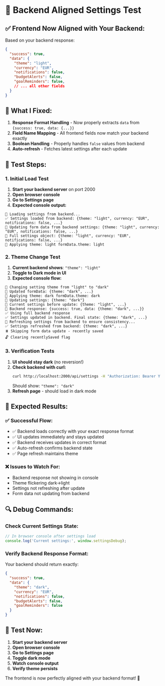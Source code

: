 # 🎯 Backend Aligned Settings Test

## ✅ **Frontend Now Aligned with Your Backend:**

Based on your backend response:
```json
{
  "success": true,
  "data": {
    "theme": "light",
    "currency": "EUR", 
    "notifications": false,
    "budgetAlerts": false,
    "goalReminders": false,
    // ... all other fields
  }
}
```

## 🔧 **What I Fixed:**

1. **Response Format Handling** - Now properly extracts `data` from `{success: true, data: {...}}`
2. **Field Name Mapping** - All frontend fields now match your backend exactly
3. **Boolean Handling** - Properly handles `false` values from backend
4. **Auto-refresh** - Fetches latest settings after each update

## 🧪 **Test Steps:**

### **1. Initial Load Test**
1. **Start your backend server** on port 2000
2. **Open browser console**
3. **Go to Settings page**
4. **Expected console output:**
```
🔄 Loading settings from backend...
✅ Settings loaded from backend: {theme: "light", currency: "EUR", notifications: false, ...}
🔄 Updating form data from backend settings: {theme: "light", currency: "EUR", notifications: false, ...}
🔄 Full settings object: {theme: "light", currency: "EUR", notifications: false, ...}
🎨 Applying theme: light formData.theme: light
```

### **2. Theme Change Test**
1. **Current backend shows**: `"theme": "light"`
2. **Toggle to Dark mode in UI**
3. **Expected console flow:**
```
🔧 Changing setting theme from "light" to "dark"
📝 Updated formData: {theme: "dark", ...}
🎨 Applying theme: dark formData.theme: dark
🔄 Updating settings: {theme: "dark"}
🔄 Current settings before update: {theme: "light", ...}
📡 Backend response: {success: true, data: {theme: "dark", ...}}
✅ Using full backend response
✅ Settings updated in backend. Final state: {theme: "dark", ...}
🔄 Refreshing settings from backend to ensure consistency...
✅ Settings refreshed from backend: {theme: "dark", ...}
⏸️ Skipping form data update - recently saved
🔓 Clearing recentlySaved flag
```

### **3. Verification Tests**
1. **UI should stay dark** (no reversion!)
2. **Check backend with curl:**
   ```bash
   curl http://localhost:2000/api/settings -H "Authorization: Bearer YOUR_TOKEN"
   ```
   Should show: `"theme": "dark"`
3. **Refresh page** - should load in dark mode

## 🎯 **Expected Results:**

### **✅ Successful Flow:**
- ✅ Backend loads correctly with your exact response format
- ✅ UI updates immediately and stays updated
- ✅ Backend receives updates in correct format
- ✅ Auto-refresh confirms backend state
- ✅ Page refresh maintains theme

### **❌ Issues to Watch For:**
- Backend response not showing in console
- Theme flickering dark→light
- Settings not refreshing after update
- Form data not updating from backend

## 🔍 **Debug Commands:**

### **Check Current Settings State:**
```javascript
// In browser console after settings load
console.log('Current settings:', window.settingsDebug);
```

### **Verify Backend Response Format:**
Your backend should return exactly:
```json
{
  "success": true,
  "data": {
    "theme": "dark",
    "currency": "EUR",
    "notifications": false,
    "budgetAlerts": false,
    "goalReminders": false
  }
}
```

## 🚀 **Test Now:**

1. **Start your backend server**
2. **Open browser console**
3. **Go to Settings page**
4. **Toggle dark mode**
5. **Watch console output**
6. **Verify theme persists**

The frontend is now perfectly aligned with your backend format! 🎯
